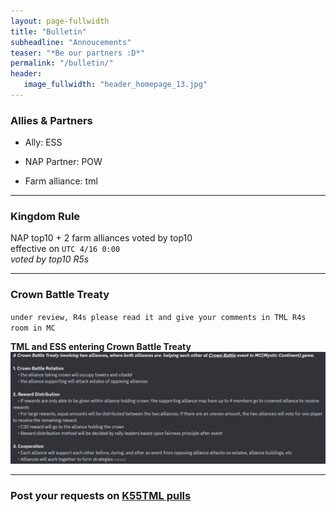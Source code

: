 ```yaml
---
layout: page-fullwidth
title: "Bulletin"
subheadline: "Annoucements"
teaser: "*Be our partners :D*"
permalink: "/bulletin/"
header:
   image_fullwidth: "header_homepage_13.jpg"
---
```

### Allies & Partners

* Ally: ESS

* NAP Partner: POW

* Farm alliance: tml

--- 
### Kingdom Rule
  
NAP top10 + 2 farm alliances voted by top10 <br>
effective on `UTC 4/16 0:00`<br>
*voted by top10 R5s*<br>

---
### Crown Battle Treaty

`under review, R4s please read it and give your comments in TML R4s room in MC`<br>

**TML and ESS entering Crown Battle Treaty**<br>
![](https://github.com/rkuo2023/K75TML/blob/gh-pages/images/Crown%20Battle%20Treaty.PNG?raw=true)

---
### Post your requests on [K55TML pulls](https://github.com/rkuo2023/K75TML/pulls)

